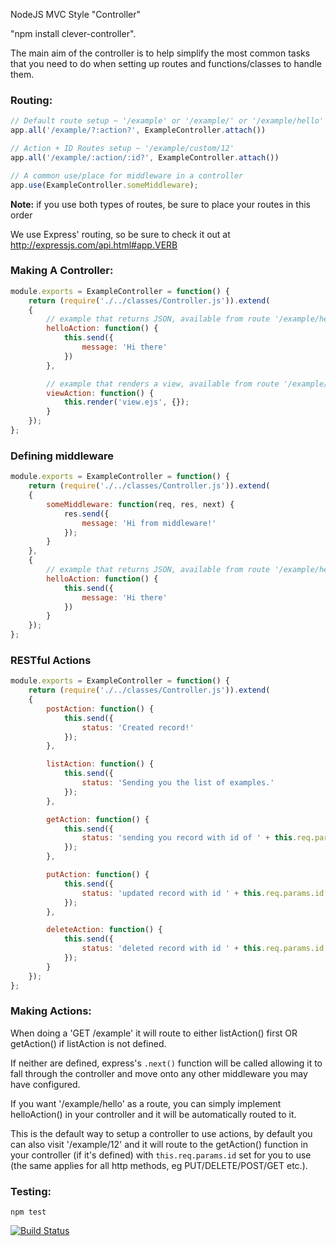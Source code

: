 NodeJS MVC Style "Controller"

"npm install clever-controller".

The main aim of the controller is to help simplify the most common tasks that you need to do when setting up routes and functions/classes to handle them.

### Routing:

```javascript
// Default route setup ~ '/example' or '/example/' or '/example/hello'
app.all('/example/?:action?', ExampleController.attach())

// Action + ID Routes setup ~ '/example/custom/12'
app.all('/example/:action/:id?', ExampleController.attach())

// A common use/place for middleware in a controller
app.use(ExampleController.someMiddleware);
```

**Note:** if you use both types of routes, be sure to place your routes in this order

We use Express' routing, so be sure to check it out at http://expressjs.com/api.html#app.VERB

### Making A Controller:

```javascript
module.exports = ExampleController = function() {
	return (require('./../classes/Controller.js')).extend(
	{
		// example that returns JSON, available from route '/example/hello'
		helloAction: function() {
			this.send({
				message: 'Hi there'
			})
		},

		// example that renders a view, available from route '/example/view'
		viewAction: function() {
			this.render('view.ejs', {});
		}
	});
};
```

### Defining middleware
```javascript
module.exports = ExampleController = function() {
	return (require('./../classes/Controller.js')).extend(
	{
		someMiddleware: function(req, res, next) {
			res.send({
				message: 'Hi from middleware!'
			});
		}
	},
	{
		// example that returns JSON, available from route '/example/hello'
		helloAction: function() {
			this.send({
				message: 'Hi there'
			})
		}
	});
};
```

### RESTful Actions

```javascript
module.exports = ExampleController = function() {
	return (require('./../classes/Controller.js')).extend(
	{
		postAction: function() {
			this.send({
				status: 'Created record!' 
			});
		},

		listAction: function() {
			this.send({
				status: 'Sending you the list of examples.'
			});
		},

		getAction: function() {
			this.send({
				status: 'sending you record with id of ' + this.req.params.id
			});
		},

		putAction: function() {
			this.send({
				status: 'updated record with id ' + this.req.params.id
			});
		},

		deleteAction: function() {
			this.send({
				status: 'deleted record with id ' + this.req.params.id
			});
		}
	});
};
```

### Making Actions:

When doing a 'GET /example' it will route to either listAction() first OR getAction() if listAction is not defined.

If neither are defined, express's `.next()` function will be called allowing it to fall through the controller and move onto any other middleware you may have configured.

If you want '/example/hello' as a route, you can simply implement helloAction() in your controller and it will be automatically routed to it.

This is the default way to setup a controller to use actions, by default you can also visit '/example/12' and it will route to the getAction() function in your controller (if it's defined) with `this.req.params.id` set for you to use (the same applies for all http methods, eg PUT/DELETE/POST/GET etc.).


### Testing: 

```
npm test
```
[![Build Status](https://travis-ci.org/clevertech/clever-controller.png)](https://travis-ci.org/clevertech/clever-controller)